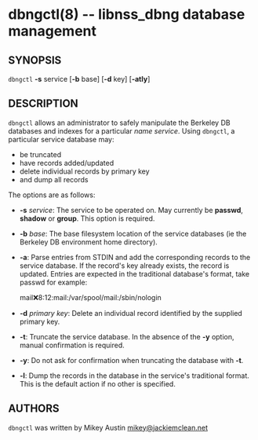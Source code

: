 dbngctl(8) -- libnss_dbng database management
=============================================

## SYNOPSIS

`dbngctl` **-s** service [**-b** base] [**-d** key] [**-atly**]

## DESCRIPTION

`dbngctl` allows an administrator to safely manipulate the Berkeley DB databases and indexes for a particular *name service*. Using `dbngctl`, a particular service database may:

* be truncated
* have records added/updated
* delete individual records by primary key
* and dump all records

The options are as follows:

* **-s** *service*:
The service to be operated on. May currently be **passwd**, **shadow** or **group**. This option is required.

* **-b** *base*:
The base filesystem location of the service databases (ie the Berkeley DB environment home directory).

* **-a**:
Parse entries from STDIN and add the corresponding records to the service database. If the record's key already exists, the record is updated. Entries are expected in the traditional database's format, take passwd for example:

    mail:x:8:12:mail:/var/spool/mail:/sbin/nologin

* **-d** *primary key*:
Delete an individual record identified by the supplied primary key.

* **-t**:
Truncate the service database. In the absence of the **-y** option, manual confirmation is required.

* **-y**:
Do not ask for confirmation when truncating the database with **-t**.

* **-l**:
Dump the records in the database in the service's traditional format. This is the default action if no other is specified.

## AUTHORS

`dbngctl` was written by Mikey Austin <mikey@jackiemclean.net>
